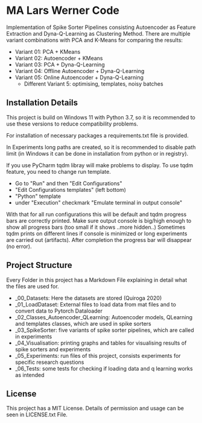 # MA Lars Werner Code

Implementation of Spike Sorter Pipelines consisting Autoencoder as Feature Extraction and 
Dyna-Q-Learning as Clustering Method. There are multiple variant combinations with PCA and 
K-Means for comparing the results:
- Variant 01: PCA + KMeans
- Variant 02: Autoencoder + KMeans
- Variant 03: PCA + Dyna-Q-Learning
- Variant 04: Offline Autoencoder + Dyna-Q-Learning
- Variant 05: Online Autoencoder + Dyna-Q-Learning
  + Different Variant 5: optimising, templates, noisy batches

## Installation Details

This project is build on Windows 11 with Python 3.7, so it is recommended 
to use these versions to reduce compatibility problems.

For installation of necessary packages a requirements.txt file is provided.

In Experiments long paths are created, so it is recommended to disable path limit 
(in Windows it can be done in installation from python or in registry).

If you use PyCharm tqdm libray will make problems to display. To use tqdm feature, you need to change run template.
- Go to "Run" and then "Edit Configurations"
- "Edit Configurations templates" (left bottom)
- "Python" template
- under "Execution" checkmark "Emulate terminal in output console"

With that for all run configurations this will be default and tqdm progress bars are correctly printed.
Make sure output console is big/high enough to show all progress bars (too small if it shows ..more hidden..)
Sometimes tqdm prints on different lines if console is minimized or long experiments are carried out (artifacts).
After completion the progress bar will disappear (no error).

## Project Structure

Every Folder in this project has a Markdown File explaining in detail what the files are used for.

- _00_Datasets: Here the datasets are stored (Quiroga 2020)
- _01_LoadDataset: External files to load data from mat files and to convert data to Pytorch Dataloader
- _02_Classes_Autoencoder_QLearning: Autoencoder models, QLearning and templates classes, which are used in spike sorters
- _03_SpikeSorter: five variants of spike sorter pipelines, which are called in experiments
- _04_Visualisation: printing graphs and tables for visualising results of spike sorters and experiments
- _05_Experiments: run files of this project, consists experiments for specific research questions
- _06_Tests: some tests for checking if loading data and q learning works as intended

## License

This project has a MIT License. Details of permission and usage can be seen in LICENSE.txt File.

